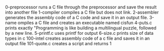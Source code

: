 0-preprocessor runs a C file through the preprocessor and save the result into another file
1-compiler compiles a C file but does not link.
2-assembler generates the assembly code of a C code and save it in an output file.
3-name ompiles a C file and creates an executable named cisfun
4-puts.c prints exactly "Programming is like building a multilingual puzzle, followed by a new line.
5-printf.c uses printf for output
6-size.c prints size of data types in c
100-intel creates assembly code of a c file and saves it in an output file
101-quote.c creates a script and returns 1
